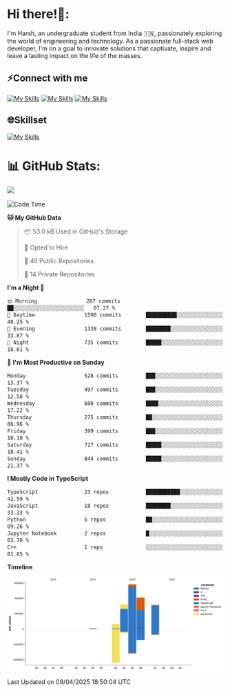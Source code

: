 
# Hi there!👋:
<p> I'm Harsh, an undergraduate student from India 🇮🇳, passionately exploring the world of engineering and technology. As a passionate full-stack web developer, I'm on a goal to innovate solutions that captivate, inspire and leave a lasting impact on the life of the masses. </p>

## ⚡Connect with me

[![My Skills](https://skillicons.dev/icons?i=gmail)](mailto:harshpandey.tech@gmail.com) [![My Skills](https://skillicons.dev/icons?i=linkedin)](https://linkedin.com/in/harsh3dev) [![My Skills](https://skillicons.dev/icons?i=twitter)](https://x.com/harshxai)

## 🌐Skillset
[![My Skills](https://skillicons.dev/icons?i=js,ts,react,nextjs,nodejs,tailwind,mongo,express,postgres,prisma,html,css,docker,aws,cpp,git,vscode,figma)](https://skillicons.dev)


# 📊 GitHub Stats:
![](https://komarev.com/ghpvc/?username=harsh3dev)

<!--START_SECTION:waka-->
![Code Time](http://img.shields.io/badge/Code%20Time-13%20hrs%2016%20mins-blue)

**🐱 My GitHub Data** 

> 📦 53.0 kB Used in GitHub's Storage 
 > 
> 💼 Opted to Hire
 > 
> 📜 48 Public Repositories 
 > 
> 🔑 14 Private Repositories 
 > 
**I'm a Night 🦉** 

```text
🌞 Morning                287 commits         ██░░░░░░░░░░░░░░░░░░░░░░░   07.27 % 
🌆 Daytime                1590 commits        ██████████░░░░░░░░░░░░░░░   40.25 % 
🌃 Evening                1338 commits        ████████░░░░░░░░░░░░░░░░░   33.87 % 
🌙 Night                  735 commits         █████░░░░░░░░░░░░░░░░░░░░   18.61 % 
```
📅 **I'm Most Productive on Sunday** 

```text
Monday                   528 commits         ███░░░░░░░░░░░░░░░░░░░░░░   13.37 % 
Tuesday                  497 commits         ███░░░░░░░░░░░░░░░░░░░░░░   12.58 % 
Wednesday                680 commits         ████░░░░░░░░░░░░░░░░░░░░░   17.22 % 
Thursday                 275 commits         ██░░░░░░░░░░░░░░░░░░░░░░░   06.96 % 
Friday                   399 commits         ███░░░░░░░░░░░░░░░░░░░░░░   10.10 % 
Saturday                 727 commits         █████░░░░░░░░░░░░░░░░░░░░   18.41 % 
Sunday                   844 commits         █████░░░░░░░░░░░░░░░░░░░░   21.37 % 
```


**I Mostly Code in TypeScript** 

```text
TypeScript               23 repos            ███████████░░░░░░░░░░░░░░   42.59 % 
JavaScript               18 repos            ████████░░░░░░░░░░░░░░░░░   33.33 % 
Python                   5 repos             ██░░░░░░░░░░░░░░░░░░░░░░░   09.26 % 
Jupyter Notebook         2 repos             █░░░░░░░░░░░░░░░░░░░░░░░░   03.70 % 
C++                      1 repo              ░░░░░░░░░░░░░░░░░░░░░░░░░   01.85 % 
```



**Timeline**

![Lines of Code chart](https://raw.githubusercontent.com/harsh3dev/harsh3dev/main/assets/bar_graph.png)


 Last Updated on 09/04/2025 18:50:04 UTC
<!--END_SECTION:waka-->

